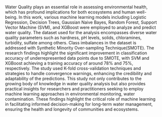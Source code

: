 Water Quality plays an essential role in assessing environmental health, which has profound implications for both ecosystems and human well-being. In this work, various machine learning models including Logistic Regression, Decision Trees, Gaussian Naive Bayes, Random Forest, Support Vector Machine (SVM), and XGBoost were employed to analyze and predict water quality. The dataset used for the analysis encompasses diverse water quality parameters such as hardness, pH levels, solids, chloramines, turbidity, sulfate among others. Class imbalances in the dataset is addressed with Synthetic Minority Over-sampling Technique(SMOTE). The research findings highlight the significant improvement in classification accuracy of underrepresented data points due to SMOTE, with SVM and XGBoost achieving a training accuracy of around 78% and 75%, respectively. The study used K-fold cross-validation techniques and strategies to handle convergence warnings, enhancing the credibility and adaptability of the predictions. This study not only contributes to the growing body of knowledge in water quality analysis but also provides practical insights for researchers and practitioners seeking to employ machine learning approaches in environmental monitoring, water contamination. These findings highlight the critical role of machine learning in facilitating informed decision-making for long-term water management, ensuring the health and longevity of communities and ecosystems.
